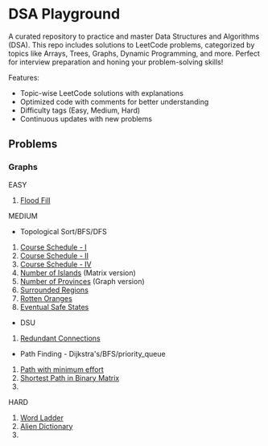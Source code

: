 # DSA Playground

A curated repository to practice and master Data Structures and Algorithms (DSA). This repo includes solutions to LeetCode problems, categorized by topics like Arrays, Trees, Graphs, Dynamic Programming, and more. Perfect for interview preparation and honing your problem-solving skills!

Features:
- Topic-wise LeetCode solutions with explanations
- Optimized code with comments for better understanding
- Difficulty tags (Easy, Medium, Hard)
- Continuous updates with new problems


## Problems

### Graphs

EASY

1. [Flood Fill](./graphs/flood-fill.md)



MEDIUM

- Topological Sort/BFS/DFS
1. [Course Schedule - I](./graphs/course_schedule-1.md)
2. [Course Schedule - II](./graphs/course_schedule-2.md)
3. [Course Schedule - IV](./graphs/course_schedule-4.md)
4. [Number of Islands](./graphs/number-of-islands.md) (Matrix version)
5. [Number of Provinces](./graphs/number-of-provinces.md) (Graph version)
6. [Surrounded Regions](./graphs/surrounded-regions.md)
7. [Rotten Oranges](./graphs/rotten-tomatoes.md)
8. [Eventual Safe States](./graphs/eventual-safe-states.md)

- DSU
1.  [Redundant Connections](./graphs/redundant-connections.md)

- Path Finding - Dijkstra's/BFS/priority_queue
1. [Path with minimum effort](./graphs/path-with-maximum-effort.md)
2. [Shortest Path in Binary Matrix](./graphs/shortest-path-in-binary-matrix.md)
3. 

HARD

1. [Word Ladder](./graphs/word-ladder-1)
2. [Alien Dictionary](./graphs/alien-dictionary.md)
3. 